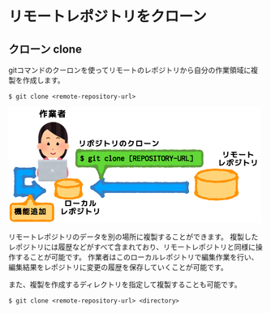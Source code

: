 # リモートレポジトリをクローン

## クローン clone
gitコマンドのクーロンを使ってリモートのレポジトリから自分の作業領域に複製を作成します。

```
$ git clone <remote-repository-url>
```

![](img/git-clone.png)

リモートレポジトリのデータを別の場所に複製することができます。
複製したレポジトリには履歴などがすべて含まれており、リモートレポジトリと同様に操作することが可能です。
作業者はこのローカルレポジトリで編集作業を行い、編集結果をレポジトリに変更の履歴を保存していくことが可能です。


また、複製を作成するディレクトリを指定して複製することも可能です。
```
$ git clone <remote-repository-url> <directory>
```
